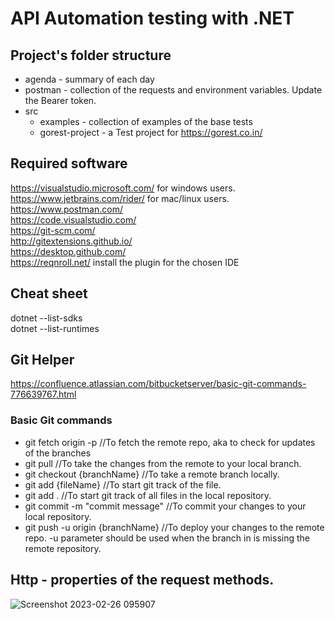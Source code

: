 # API Automation testing with .NET

## Project's folder structure
* agenda - summary of each day    
* postman - collection of the requests and environment variables. Update the Bearer token.   
* src   
   * examples - collection of examples of the base tests
   * gorest-project - a Test project for https://gorest.co.in/

## Required software
https://visualstudio.microsoft.com/ for windows users.   
https://www.jetbrains.com/rider/ for mac/linux users.   
https://www.postman.com/   
https://code.visualstudio.com/   
https://git-scm.com/   
http://gitextensions.github.io/    
https://desktop.github.com/    
https://reqnroll.net/ install the plugin for the chosen IDE

## Cheat sheet
dotnet --list-sdks  
dotnet --list-runtimes   

## Git Helper
https://confluence.atlassian.com/bitbucketserver/basic-git-commands-776639767.html

### Basic Git commands
* git fetch origin -p //To fetch the remote repo, aka to check for updates of the branches
* git pull //To take the changes from the remote to your local branch.
* git checkout {branchName} //To take a remote branch locally.
* git add {fileName} //To start git track of the file.
* git add . //To start git track of all files in the local repository.
* git commit -m "commit message" //To commit your changes to your local repository.
* git push -u origin {branchName} //To deploy your changes to the remote repo. -u parameter should be used when the branch in is missing the remote repository.

## Http - properties of the request methods.
![Screenshot 2023-02-26 095907](https://user-images.githubusercontent.com/125467207/221399054-188f23c5-ad96-4fca-9a42-fe73dbe3ce6c.png)

